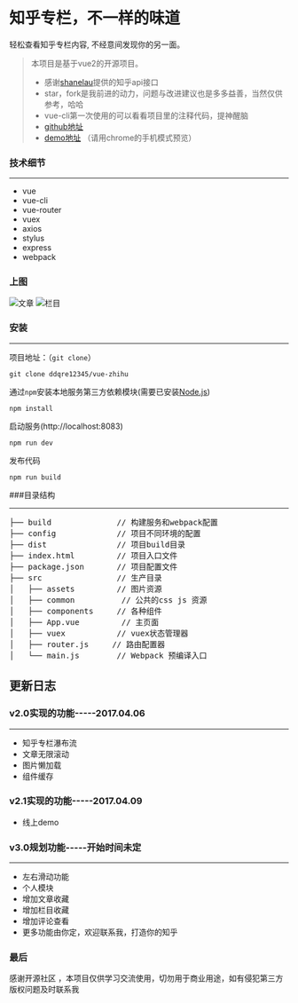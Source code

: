 # 知乎专栏，不一样的味道
轻松查看知乎专栏内容, 不经意间发现你的另一面。
>  本项目是基于vue2的开源项目。
>*  感谢[shanelau](https://github.com/shanelau/zhihu)提供的知乎api接口
>*  star，fork是我前进的动力，问题与改进建议也是多多益善，当然仅供参考，哈哈
>*  vue-cli第一次使用的可以看看项目里的注释代码，提神醒脑
>*  [github地址](https://github.com/ddqre12345/vue-small-work)
>*  [demo地址](http://118.89.226.181:1000) （请用chrome的手机模式预览）

### 技术细节
***
*  vue
*  vue-cli
*  vue-router
*  vuex
*  axios
*  stylus
*  express
*  webpack

### 上图
![文章](https://raw.githubusercontent.com/ddqre12345/vue-small-work/master/static/zhihu.gif)
![栏目](https://raw.githubusercontent.com/ddqre12345/vue-small-work/master/static/zhihu2.gif)

### 安装
***
项目地址：（`git clone`）
```shell
git clone ddqre12345/vue-zhihu
```
通过`npm`安装本地服务第三方依赖模块(需要已安装[Node.js](Node.js))
```
npm install
```
启动服务(http://localhost:8083)
```
npm run dev
```
发布代码
```
npm run build
```
###目录结构
***
<pre>
├── build              // 构建服务和webpack配置
├── config             // 项目不同环境的配置
├── dist               // 项目build目录
├── index.html         // 项目入口文件
├── package.json       // 项目配置文件
├── src                // 生产目录
│   ├── assets         // 图片资源
│   ├── common          // 公共的css js 资源
│   ├── components     // 各种组件
│   ├── App.vue         // 主页面 
│   ├── vuex           // vuex状态管理器
│   ├── router.js     // 路由配置器
│   └── main.js        // Webpack 预编译入口
</pre>

## 更新日志
### v2.0实现的功能-----2017.04.06
***
* 知乎专栏瀑布流
* 文章无限滚动
* 图片懒加载
* 组件缓存
### v2.1实现的功能-----2017.04.09
* 线上demo

### v3.0规划功能-----开始时间未定
***
* 左右滑动功能
* 个人模块
* 增加文章收藏
* 增加栏目收藏
* 增加评论查看
* 更多功能由你定，欢迎联系我，打造你的知乎

### 最后

感谢开源社区 ，本项目仅供学习交流使用，切勿用于商业用途，如有侵犯第三方版权问题及时联系我


 

 



 

